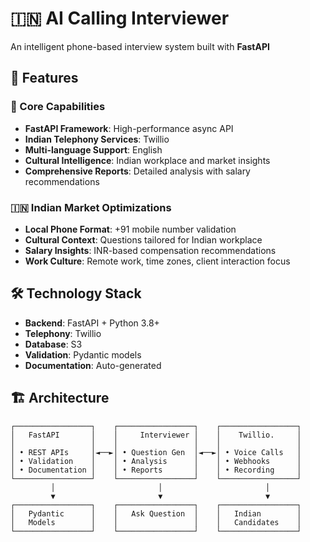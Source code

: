 # 🇮🇳 AI Calling Interviewer 

An intelligent phone-based interview system built with **FastAPI** 

## 🌟 Features

### 🚀 Core Capabilities
- **FastAPI Framework**: High-performance async API
- **Indian Telephony Services**: Twillio
- **Multi-language Support**: English
- **Cultural Intelligence**: Indian workplace and market insights
- **Comprehensive Reports**: Detailed analysis with salary recommendations

### 🇮🇳 Indian Market Optimizations
- **Local Phone Format**: +91 mobile number validation
- **Cultural Context**: Questions tailored for Indian workplace
- **Salary Insights**: INR-based compensation recommendations
- **Work Culture**: Remote work, time zones, client interaction focus
## 🛠️ Technology Stack
- **Backend**: FastAPI + Python 3.8+
- **Telephony**: Twillio
- **Database**: S3
- **Validation**: Pydantic models
- **Documentation**: Auto-generated

## 🏗️ Architecture

```
┌─────────────────┐    ┌─────────────────┐    ┌─────────────────┐
│   FastAPI       │    │     Interviewer │    │    Twillio.     │
│                 │    │                 │    │                 │
│ • REST APIs     │◄──►│ • Question Gen  │◄──►│ • Voice Calls   │
│ • Validation    │    │ • Analysis      │    │ • Webhooks      │
│ • Documentation │    │ • Reports       │    │ • Recording     │
└─────────────────┘    └─────────────────┘    └─────────────────┘
         │                       │                       │
         ▼                       ▼                       ▼
┌─────────────────┐    ┌─────────────────┐    ┌─────────────────┐
│   Pydantic      │    │   Ask Question  │    │   Indian        │
│   Models        │    │                 │    │   Candidates    │
└─────────────────┘    └─────────────────┘    └─────────────────┘
```
